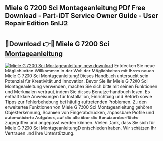 ## Miele G 7200 Sci Montageanleitung PDf Free Download - Part-iDT Service Owner Guide - User Repair Edition 5nlJ2

# <h2><a href="http://df6qd5q.blite.top/?on=Miele+G+7200+Sci+Montageanleitung">🔗Download 👉🔴 Miele G 7200 Sci Montageanleitung</a></h2>

[![Miele G 7200 Sci Montageanleitung new download](https://i.imgur.com/lujVjoI.png)](http://df6qd5q.blite.top/?on=Miele+G+7200+Sci+Montageanleitung)
Entdecken Sie neue Möglichkeiten Willkommen in der Welt der Möglichkeiten mit Ihrem neuen Miele G 7200 Sci Montageanleitung! Dieses Handbuch untersucht sein Potenzial für Kreativität und Innovation. Bevor Sie Ihr Miele G 7200 Sci Montageanleitung verwenden, machen Sie sich bitte mit seinen Funktionen und Merkmalen vertraut, indem Sie dieses Benutzerhandbuch lesen. Es enthält klare Anweisungen für Installation, Einrichtung und Betrieb sowie Tipps zur Fehlerbehebung bei häufig auftretenden Problemen. Zu den erweiterten Funktionen von Miele G 7200 Sci Montageanleitung gehören Objekterkennung, Scannen von Fingerabdrücken, anpassbare Profile und automatisierte Aufgaben, auf die alle über die Benutzeroberfläche zugegriffen und angepasst werden können. Vielen Dank, dass Sie sich für Miele G 7200 Sci MontageanleitungD entschieden haben. Wir schätzen Ihr Vertrauen und Ihre Unterstützung.
